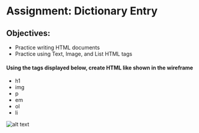 <h1>Assignment: Dictionary Entry</h1>

<h2>Objectives:</h2>
<ul>
  <li>Practice writing HTML documents</li>
  <li>Practice using Text, Image, and List HTML tags</li>
</ul>

<h4>Using the tags displayed below, create HTML like shown in the wireframe</h4>
<ul>
  <li>h1</li>
  <li>img</li>
  <li>p</li>
  <li>em</li>
  <li>ol</li>
  <li>li</li>
</ul>

![alt text](https://github.com/alirabah93/Coding-Dojo/blob/master/WEB-FUNDAMENTALS/Week1/Day1/Dictionary-Entry/wireframe.png?raw=true)
